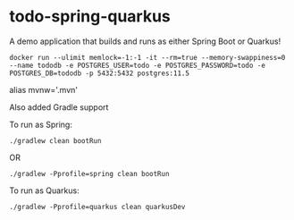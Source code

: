 # todo-spring-quarkus
A demo application that builds and runs as either Spring Boot or Quarkus!


```
docker run --ulimit memlock=-1:-1 -it --rm=true --memory-swappiness=0 --name tododb -e POSTGRES_USER=todo -e POSTGRES_PASSWORD=todo -e POSTGRES_DB=tododb -p 5432:5432 postgres:11.5
```

alias mvnw='.mvn'

Also added Gradle support

To run as Spring:
```
./gradlew clean bootRun
```

OR

```
./gradlew -Pprofile=spring clean bootRun
```

To run as Quarkus:
```
./gradlew -Pprofile=quarkus clean quarkusDev
```
